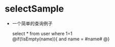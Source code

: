 selectSample
===
 
* 一个简单的查询例子
 
    select * from user where 1=1         
    @if(!isEmpty(name)){
    and name = #name#
    @}